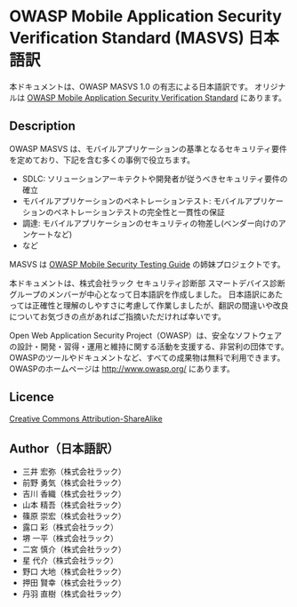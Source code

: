 # OWASP Mobile Application Security Verification Standard (MASVS) 日本語訳
本ドキュメントは、OWASP MASVS 1.0 の有志による日本語訳です。
オリジナルは [OWASP Mobile Application Security Verification Standard](https://github.com/OWASP/owasp-masvs/) にあります。

## Description
OWASP MASVS は、モバイルアプリケーションの基準となるセキュリティ要件を定めており、下記を含む多くの事例で役立ちます。
- SDLC: ソリューションアーキテクトや開発者が従うべきセキュリティ要件の確立
- モバイルアプリケーションのペネトレーションテスト: モバイルアプリケーションのペネトレーションテストの完全性と一貫性の保証
- 調達: モバイルアプリケーションのセキュリティの物差し(ベンダー向けのアンケートなど)
- など

MASVS は [OWASP Mobile Security Testing Guide](https://github.com/OWASP/owasp-mstg) の姉妹プロジェクトです。

本ドキュメントは、株式会社ラック セキュリティ診断部 スマートデバイス診断グループのメンバーが中心となって日本語訳を作成しました。
日本語訳にあたっては正確性と理解のしやすさに考慮して作業しましたが、翻訳の間違いや改良についてお気づきの点があればご指摘いただければ幸いです。

Open Web Application Security Project（OWASP）は、安全なソフトウェアの設計・開発・習得・運用と維持に関する活動を支援する、非営利の団体です。
OWASPのツールやドキュメントなど、すべての成果物は無料で利用できます。
OWASPのホームページは http://www.owasp.org/ にあります。

## Licence
[Creative Commons Attribution-ShareAlike ](https://creativecommons.org/licenses/by-sa/4.0/)

## Author（日本語訳）
 - 三井  宏弥（株式会社ラック）
 - 前野  勇気（株式会社ラック）
 - 吉川  香織（株式会社ラック）
 - 山本  精吾（株式会社ラック）
 - 篠原  崇宏（株式会社ラック）
 - 露口  彩（株式会社ラック）
 - 堺  一平（株式会社ラック）
 - 二宮  慎介（株式会社ラック）
 - 星  代介（株式会社ラック）
 - 野口  大地（株式会社ラック）
 - 押田  賢幸（株式会社ラック）
 - 丹羽  直樹（株式会社ラック）

